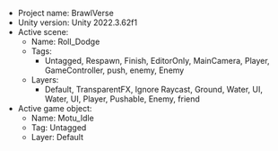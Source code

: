 <!-- UNITY CODE ASSIST INSTRUCTIONS START -->
- Project name: BrawlVerse
- Unity version: Unity 2022.3.62f1
- Active scene:
  - Name: Roll_Dodge
  - Tags:
    - Untagged, Respawn, Finish, EditorOnly, MainCamera, Player, GameController, push, enemy, Enemy
  - Layers:
    - Default, TransparentFX, Ignore Raycast, Ground, Water, UI, Water, UI, Player, Pushable, Enemy, friend
- Active game object:
  - Name: Motu_Idle
  - Tag: Untagged
  - Layer: Default
<!-- UNITY CODE ASSIST INSTRUCTIONS END -->